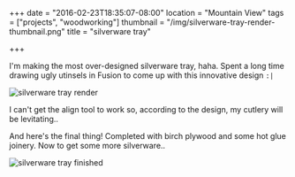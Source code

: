 +++
date = "2016-02-23T18:35:07-08:00"
location = "Mountain View"
tags = ["projects", "woodworking"]
thumbnail = "/img/silverware-tray-render-thumbnail.png"
title = "silverware tray"

+++

I'm making the most over-designed silverware tray, haha.
Spent a long time drawing ugly utinsels in Fusion to come up with this innovative design `:|`

<!--more-->

![silverware tray render](/img/silverware-tray-render.png)

I can't get the align tool to work so, according to the design, my cutlery will be levitating..

And here's the final thing!
Completed with birch plywood and some hot glue joinery.
Now to get some more silverware..

![silverware tray finished](/img/silverware-tray.jpg)
